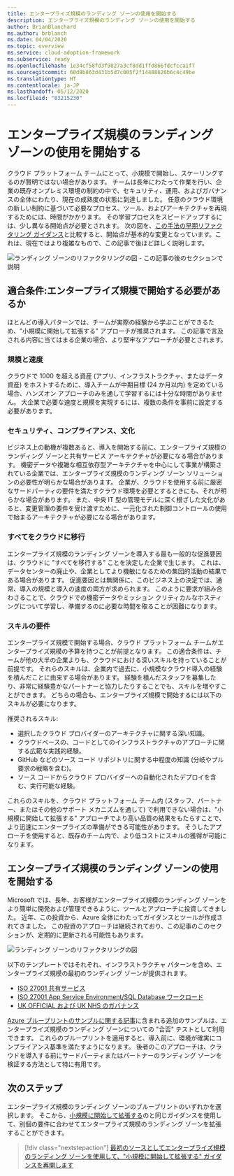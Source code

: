 ```yaml
---
title: エンタープライズ規模のランディング ゾーンの使用を開始する
description: エンタープライズ規模のランディング ゾーンの使用を開始する
author: BrianBlanchard
ms.author: brblanch
ms.date: 04/04/2020
ms.topic: overview
ms.service: cloud-adoption-framework
ms.subservice: ready
ms.openlocfilehash: 1e34cf58fd3f9827a3cf8dd1ffd866fdcfcca1f7
ms.sourcegitcommit: 60d8b863d431b5d7c005f2f14488620b6c4c49be
ms.translationtype: HT
ms.contentlocale: ja-JP
ms.lasthandoff: 05/12/2020
ms.locfileid: "83215230"
---
```

# <a name="start-with-enterprise-scale-landing-zones"></a>エンタープライズ規模のランディング ゾーンの使用を開始する

クラウド プラットフォーム チームにとって、小規模で開始し、スケーリングするのが賢明ではない場合があります。 チームは長年にわたって作業を行い、企業の既存オンプレミス環境の制約の中で、セキュリティ、運用、およびガバナンスの全体にわたり、現在の成熟度の状態に到達しました。 任意のクラウド環境の新しい制約に基づいて必要なプロセス、ツール、およびアーキテクチャを再現するためには、時間がかかります。 その学習プロセスをスピードアップするには、少し異なる開始点が必要とされます。 次の図を、[この手法の早期リファクタリング ガイダンス](../landing-zone/refactor.md)と比較すると、開始点が基本的な変更となっています。これは、現在ではより複雑なもので、この記事で後ほど詳しく説明します。

![ランディング ゾーンのリファクタリングの図 - この記事の後のセクションで説明](../../_images/ready/refactor-enterprise-scale.png)

<!-- markdownlint-disable MD026 -->

## <a name="qualifiers-should-i-start-with-enterprise-scale"></a>適合条件:エンタープライズ規模で開始する必要があるか

ほとんどの導入パターンでは、チームが実際の経験から学ぶことができるため、"小規模に開始して拡張する" アプローチが推奨されます。 この記事で言及される内容に当てはまる企業の場合、より堅牢なアプローチが必要とされます。

### <a name="scale-and-speed"></a>規模と速度

クラウドで 1000 を超える資産 (アプリ、インフラストラクチャ、またはデータ資産) をホストするために、導入チームが中期目標 (24 か月以内) を定めている場合、ハンズオン アプローチのみを通して学習するには十分な時間がありません。 大企業で必要な速度と規模を実現するには、複数の条件を事前に設定する必要があります。

### <a name="security-compliance-and-culture"></a>セキュリティ、コンプライアンス、文化

ビジネス上の動機が複数あると、導入を開始する前に、エンタープライズ規模のランディング ゾーンと共有サービス アーキテクチャが必要になる場合があります。 機密データや複雑な相互依存型アーキテクチャを中心にして事業が構築されている企業では、エンタープライズ規模のランディング ゾーン ソリューションの必要性が明らかな場合があります。 企業が、クラウドを使用する前に厳密なサードパーティの要件を満たすクラウド環境を必要とするときにも、それが明らかな場合があります。 また、中央 IT 型の管理モデルに深く根ざした文化があると、変更管理の要件を受け渡すために、一元化された制御コントロールの使用で始まるアーキテクチャが必要になる場合があります。

### <a name="all-in-on-the-cloud"></a>すべてをクラウドに移行

エンタープライズ規模のランディング ゾーンを導入する最も一般的な促進要因は、クラウドに "すべてを移行する" ことを決定した企業で生じます。 これは、データセンターの廃止や、企業としてより機敏になるための集団的活動の結果である場合があります。 促進要因とは無関係に、このビジネス上の決定では、通常、導入の規模と導入の速度の両方が求められます。 このように要求が組み合わさることで、クラウドでの機密データやミッション クリティカルなホスティングについて学習し、準備するのに必要な時間を取ることが困難になります。

### <a name="skill-requirements"></a>スキルの要件

エンタープライズ規模で開始する場合、クラウド プラットフォーム チームがエンタープライズ規模の予算を持つことが前提となります。 この適合条件は、チームが他の大半の企業よりも、クラウドにおける深いスキルを持っていることが前提です。 それらのスキルは、企業内で過去に、小規模なクラウド導入の経験を積んだことに由来する場合があります。 経験を積んだスタッフを募集したり、非常に経験豊かなパートナーと協力したりすることでも、スキルを増やすことができます。 どちらの場合も、エンタープライズ規模で開始するには以下のスキルが必要になります。

推奨されるスキル:

- 選択したクラウド プロバイダーのアーキテクチャに関する深い知識。
- クラウドベースの、コードとしてのインフラストラクチャのアプローチに関する広範な実践的経験。
- GitHub などのソース コード リポジトリに関する中程度の知識 (分岐やプル要求の戦略を含む)。
- ソース コードからクラウド プロバイダーへの自動化されたデプロイを含む、実行可能な経験。

これらのスキルを、クラウド プラットフォーム チーム内 (スタッフ、パートナー、またはその他のサポート メカニズムを通して) で利用できない場合は、"小規模に開始して拡張する" アプローチでより高い品質の結果をもたらすことで、より迅速にエンタープライズの準備ができる可能性があります。 そうしたアプローチを使用すると、既存のチーム内で、より低コストにスキルの獲得が可能になります。

## <a name="start-with-an-enterprise-scale-landing-zones"></a>エンタープライズ規模のランディング ゾーンの使用を開始する

Microsoft では、長年、お客様がエンタープライズ規模のランディング ゾーンをより簡単に開発および管理できるように、ツールとアプローチに投資してきました。 近年、この投資から、Azure 全体にわたってガイダンスとツールが作成されてきました。 この投資のアプローチは継続されており、この記事のこのセクションが、定期的に更新される可能性もあります。

![ランディング ゾーンのリファクタリングの図](../../_images/ready/refactor-enterprise-scale.png)

以下のテンプレートではそれぞれ、インフラストラクチャ パターンを含め、エンタープライズ規模の最初のランディング ゾーンが提供されます。

- [ISO 27001 共有サービス](https://docs.microsoft.com/azure/governance/blueprints/samples/iso27001-shared)
- [ISO 27001 App Service Environment/SQL Database ワークロード](https://docs.microsoft.com/azure/governance/blueprints/samples/iso27001-ase-sql-workload)
- [UK OFFICIAL および UK NHS のガバナンス](https://docs.microsoft.com/azure/governance/blueprints/samples/ukofficial)

[Azure ブループリントのサンプルに関する記事](https://docs.microsoft.com/azure/governance/blueprints/samples)に含まれる追加のサンプルは、エンタープライズ規模のランディング ゾーンについての "合否" テストとして利用できます。 これらのブループリントを適用すると、導入前に、環境が確実にコンプライアンス基準を満たすようになります。 後者のこのアプローチは、クラウドを導入する前にサードパーティまたはパートナーのランディング ゾーンを検証する方法として特に有用です。

## <a name="next-steps"></a>次のステップ

エンタープライズ規模のランディング ゾーンのブループリントのいずれかを選択します。
そこから、[小規模に開始して拡張する](./index.md)のと同じガイダンスを使用して、別個の要件に合わせてエンタープライズ規模のランディング ゾーンを拡張することができます。

> [!div class="nextstepaction"]
> [最初のソースとしてエンタープライズ規模のランディング ゾーンを使用して、"小規模に開始して拡張する" ガイダンスを再開します](./index.md)
